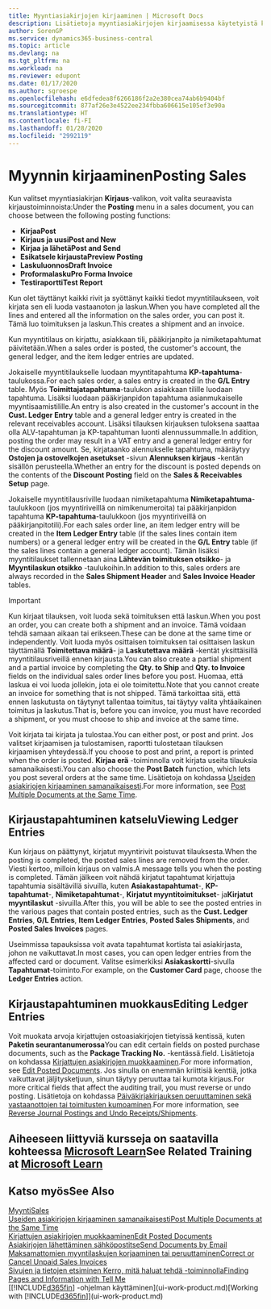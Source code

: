```yaml
---
title: Myyntiasiakirjojen kirjaaminen | Microsoft Docs
description: Lisätietoja myyntiasiakirjojen kirjaamisessa käytetyistä kirjaustoiminnoista ja kirjattujen asiakirjojen päivittämisestä.
author: SorenGP
ms.service: dynamics365-business-central
ms.topic: article
ms.devlang: na
ms.tgt_pltfrm: na
ms.workload: na
ms.reviewer: edupont
ms.date: 01/17/2020
ms.author: sgroespe
ms.openlocfilehash: e6dfedea8f6266186f2a2e380cea74ab6b9404bf
ms.sourcegitcommit: 877af26e3e4522ee234fbba606615e105ef3e90a
ms.translationtype: HT
ms.contentlocale: fi-FI
ms.lasthandoff: 01/28/2020
ms.locfileid: "2992119"
---
```

# <a name="posting-sales"></a><span data-ttu-id="228be-103">Myynnin kirjaaminen</span><span class="sxs-lookup"><span data-stu-id="228be-103">Posting Sales</span></span>
<span data-ttu-id="228be-104">Kun valitset myyntiasiakirjan **Kirjaus**-valikon, voit valita seuraavista kirjaustoiminnoista:</span><span class="sxs-lookup"><span data-stu-id="228be-104">Under the **Posting** menu in a sales document, you can choose between the following posting functions:</span></span>

* <span data-ttu-id="228be-105">**Kirjaa**</span><span class="sxs-lookup"><span data-stu-id="228be-105">**Post**</span></span>
* <span data-ttu-id="228be-106">**Kirjaus ja uusi**</span><span class="sxs-lookup"><span data-stu-id="228be-106">**Post and New**</span></span>
* <span data-ttu-id="228be-107">**Kirjaa ja lähetä**</span><span class="sxs-lookup"><span data-stu-id="228be-107">**Post and Send**</span></span>
* <span data-ttu-id="228be-108">**Esikatsele kirjausta**</span><span class="sxs-lookup"><span data-stu-id="228be-108">**Preview Posting**</span></span>
* <span data-ttu-id="228be-109">**Laskuluonnos**</span><span class="sxs-lookup"><span data-stu-id="228be-109">**Draft Invoice**</span></span>
* <span data-ttu-id="228be-110">**Proformalasku**</span><span class="sxs-lookup"><span data-stu-id="228be-110">**Pro Forma Invoice**</span></span>
* <span data-ttu-id="228be-111">**Testiraportti**</span><span class="sxs-lookup"><span data-stu-id="228be-111">**Test Report**</span></span>

<span data-ttu-id="228be-112">Kun olet täyttänyt kaikki rivit ja syöttänyt kaikki tiedot myyntitilaukseen, voit kirjata sen eli luoda vastaanoton ja laskun.</span><span class="sxs-lookup"><span data-stu-id="228be-112">When you have completed all the lines and entered all the information on the sales order, you can post it.</span></span> <span data-ttu-id="228be-113">Tämä luo toimituksen ja laskun.</span><span class="sxs-lookup"><span data-stu-id="228be-113">This creates a shipment and an invoice.</span></span>

<span data-ttu-id="228be-114">Kun myyntitilaus on kirjattu, asiakkaan tili, pääkirjanpito ja nimiketapahtumat päivitetään.</span><span class="sxs-lookup"><span data-stu-id="228be-114">When a sales order is posted, the customer's account, the general ledger, and the item ledger entries are updated.</span></span>

<span data-ttu-id="228be-115">Jokaiselle myyntitilaukselle luodaan myyntitapahtuma **KP-tapahtuma**-taulukossa.</span><span class="sxs-lookup"><span data-stu-id="228be-115">For each sales order, a sales entry is created in the **G/L Entry** table.</span></span> <span data-ttu-id="228be-116">Myös **Toimittajatapahtuma**-taulukon asiakkaan tilille luodaan tapahtuma. Lisäksi luodaan pääkirjanpidon tapahtuma asianmukaiselle myyntisaamistilille.</span><span class="sxs-lookup"><span data-stu-id="228be-116">An entry is also created in the customer's account in the **Cust. Ledger Entry** table and a general ledger entry is created in the relevant receivables account.</span></span> <span data-ttu-id="228be-117">Lisäksi tilauksen kirjauksen tuloksena saattaa olla ALV-tapahtuman ja KP-tapahtuman luonti alennussummalle.</span><span class="sxs-lookup"><span data-stu-id="228be-117">In addition, posting the order may result in a VAT entry and a general ledger entry for the discount amount.</span></span> <span data-ttu-id="228be-118">Se, kirjataanko alennukselle tapahtuma, määräytyy **Ostojen ja ostovelkojen asetukset** -sivun **Alennuksen kirjaus** -kentän sisällön perusteella.</span><span class="sxs-lookup"><span data-stu-id="228be-118">Whether an entry for the discount is posted depends on the contents of the **Discount Posting** field on the **Sales & Receivables Setup** page.</span></span>

<span data-ttu-id="228be-119">Jokaiselle myyntitilausriville luodaan nimiketapahtuma **Nimiketapahtuma**-taulukkoon (jos myyntiriveillä on nimikenumeroita) tai pääkirjanpidon tapahtuma **KP-tapahtuma**-taulukkoon (jos myyntiriveillä on pääkirjanpitotili).</span><span class="sxs-lookup"><span data-stu-id="228be-119">For each sales order line, an item ledger entry will be created in the **Item Ledger Entry** table (if the sales lines contain item numbers) or a general ledger entry will be created in the **G/L Entry** table (if the sales lines contain a general ledger account).</span></span> <span data-ttu-id="228be-120">Tämän lisäksi myyntitilaukset tallennetaan aina **Lähtevän toimituksen otsikko**- ja **Myyntilaskun otsikko** -taulukoihin.</span><span class="sxs-lookup"><span data-stu-id="228be-120">In addition to this, sales orders are always recorded in the **Sales Shipment Header** and **Sales Invoice Header** tables.</span></span>

> [!IMPORTANT]  
>   <span data-ttu-id="228be-121">Kun kirjaat tilauksen, voit luoda sekä toimituksen että laskun.</span><span class="sxs-lookup"><span data-stu-id="228be-121">When you post an order, you can create both a shipment and an invoice.</span></span> <span data-ttu-id="228be-122">Tämä voidaan tehdä samaan aikaan tai erikseen.</span><span class="sxs-lookup"><span data-stu-id="228be-122">These can be done at the same time or independently.</span></span> <span data-ttu-id="228be-123">Voit luoda myös osittaisen toimituksen tai osittaisen laskun täyttämällä **Toimitettava määrä**- ja **Laskutettava määrä** -kentät yksittäisillä myyntitilausriveillä ennen kirjausta.</span><span class="sxs-lookup"><span data-stu-id="228be-123">You can also create a partial shipment and a partial invoice by completing the **Qty. to Ship** and **Qty. to Invoice** fields on the individual sales order lines before you post.</span></span> <span data-ttu-id="228be-124">Huomaa, että laskua ei voi luoda jollekin, jota ei ole toimitettu.</span><span class="sxs-lookup"><span data-stu-id="228be-124">Note that you cannot create an invoice for something that is not shipped.</span></span> <span data-ttu-id="228be-125">Tämä tarkoittaa sitä, että ennen laskutusta on täytynyt tallentaa toimitus, tai täytyy valita yhtäaikainen toimitus ja laskutus.</span><span class="sxs-lookup"><span data-stu-id="228be-125">That is, before you can invoice, you must have recorded a shipment, or you must choose to ship and invoice at the same time.</span></span>

<span data-ttu-id="228be-126">Voit kirjata tai kirjata ja tulostaa.</span><span class="sxs-lookup"><span data-stu-id="228be-126">You can either post, or post and print.</span></span> <span data-ttu-id="228be-127">Jos valitset kirjaamisen ja tulostamisen, raportti tulostetaan tilauksen kirjaamisen yhteydessä.</span><span class="sxs-lookup"><span data-stu-id="228be-127">If you choose to post and print, a report is printed when the order is posted.</span></span> <span data-ttu-id="228be-128">**Kirjaa erä** -toiminnolla voit kirjata useita tilauksia samanaikaisesti.</span><span class="sxs-lookup"><span data-stu-id="228be-128">You can also choose the **Post Batch** function, which lets you post several orders at the same time.</span></span> <span data-ttu-id="228be-129">Lisätietoja on kohdassa [Useiden asiakirjojen kirjaaminen samanaikaisesti](ui-batch-posting.md).</span><span class="sxs-lookup"><span data-stu-id="228be-129">For more information, see [Post Multiple Documents at the Same Time](ui-batch-posting.md).</span></span>

## <a name="viewing-ledger-entries"></a><span data-ttu-id="228be-130">Kirjaustapahtuminen katselu</span><span class="sxs-lookup"><span data-stu-id="228be-130">Viewing Ledger Entries</span></span>
<span data-ttu-id="228be-131">Kun kirjaus on päättynyt, kirjatut myyntirivit poistuvat tilauksesta.</span><span class="sxs-lookup"><span data-stu-id="228be-131">When the posting is completed, the posted sales lines are removed from the order.</span></span> <span data-ttu-id="228be-132">Viesti kertoo, milloin kirjaus on valmis.</span><span class="sxs-lookup"><span data-stu-id="228be-132">A message tells you when the posting is completed.</span></span> <span data-ttu-id="228be-133">Tämän jälkeen voit nähdä kirjatut tapahtumat kirjattuja tapahtumia sisältävillä sivuilla, kuten **Asiakastapahtumat**-, **KP-tapahtumat**-, **Nimiketapahtumat**-, **Kirjatut myyntitoimitukset**- ja**Kirjatut myyntilaskut** -sivuilla.</span><span class="sxs-lookup"><span data-stu-id="228be-133">After this, you will be able to see the posted entries in the various pages that contain posted entries, such as the **Cust. Ledger Entries**, **G/L Entries**, **Item Ledger Entries**, **Posted Sales Shipments**, and **Posted Sales Invoices** pages.</span></span>  

<span data-ttu-id="228be-134">Useimmissa tapauksissa voit avata tapahtumat kortista tai asiakirjasta, johon ne vaikuttavat.</span><span class="sxs-lookup"><span data-stu-id="228be-134">In most cases, you can open ledger entries from the affected card or document.</span></span> <span data-ttu-id="228be-135">Valitse esimerkiksi **Asiakaskortti**-sivulla **Tapahtumat**-toiminto.</span><span class="sxs-lookup"><span data-stu-id="228be-135">For example, on the **Customer Card** page, choose the **Ledger Entries** action.</span></span>

## <a name="editing-ledger-entries"></a><span data-ttu-id="228be-136">Kirjaustapahtuminen muokkaus</span><span class="sxs-lookup"><span data-stu-id="228be-136">Editing Ledger Entries</span></span>
<span data-ttu-id="228be-137">Voit muokata arvoja kirjattujen ostoasiakirjojen tietyissä kentissä, kuten **Paketin seurantanumerossa**</span><span class="sxs-lookup"><span data-stu-id="228be-137">You can edit certain fields on posted purchase documents, such as the **Package Tracking No.**</span></span> <span data-ttu-id="228be-138">-kentässä.</span><span class="sxs-lookup"><span data-stu-id="228be-138">field.</span></span> <span data-ttu-id="228be-139">Lisätietoja on kohdassa [Kirjattujen asiakirjojen muokkaaminen](across-edit-posted-document.md).</span><span class="sxs-lookup"><span data-stu-id="228be-139">For more information, see [Edit Posted Documents](across-edit-posted-document.md).</span></span> <span data-ttu-id="228be-140">Jos sinulla on enemmän kriittisiä kenttiä, jotka vaikuttavat jäljitysketjuun, sinun täytyy peruuttaa tai kumota kirjaus.</span><span class="sxs-lookup"><span data-stu-id="228be-140">For more critical fields that affect the auditing trail, you must reverse or undo posting.</span></span> <span data-ttu-id="228be-141">Lisätietoja on kohdassa [Päiväkirjakirjauksen peruuttaminen sekä vastaanottojen tai toimitusten kumoaminen](finance-how-reverse-journal-posting.md).</span><span class="sxs-lookup"><span data-stu-id="228be-141">For more information, see [Reverse Journal Postings and Undo Receipts/Shipments](finance-how-reverse-journal-posting.md).</span></span>

## <a name="see-related-training-at-microsoft-learnlearnmodulesship-invoice-items-dynamics-365-business-centralindex"></a><span data-ttu-id="228be-142">Aiheeseen liittyviä kursseja on saatavilla kohteessa [Microsoft Learn](/learn/modules/ship-invoice-items-dynamics-365-business-central/index)</span><span class="sxs-lookup"><span data-stu-id="228be-142">See Related Training at [Microsoft Learn](/learn/modules/ship-invoice-items-dynamics-365-business-central/index)</span></span>

## <a name="see-also"></a><span data-ttu-id="228be-143">Katso myös</span><span class="sxs-lookup"><span data-stu-id="228be-143">See Also</span></span>
[<span data-ttu-id="228be-144">Myynti</span><span class="sxs-lookup"><span data-stu-id="228be-144">Sales</span></span>](sales-manage-sales.md)  
[<span data-ttu-id="228be-145">Useiden asiakirjojen kirjaaminen samanaikaisesti</span><span class="sxs-lookup"><span data-stu-id="228be-145">Post Multiple Documents at the Same Time</span></span>](ui-batch-posting.md)  
[<span data-ttu-id="228be-146">Kirjattujen asiakirjojen muokkaaminen</span><span class="sxs-lookup"><span data-stu-id="228be-146">Edit Posted Documents</span></span>](across-edit-posted-document.md)  
[<span data-ttu-id="228be-147">Asiakirjojen lähettäminen sähköpostitse</span><span class="sxs-lookup"><span data-stu-id="228be-147">Send Documents by Email</span></span>](ui-how-send-documents-email.md)  
[<span data-ttu-id="228be-148">Maksamattomien myyntilaskujen korjaaminen tai peruuttaminen</span><span class="sxs-lookup"><span data-stu-id="228be-148">Correct or Cancel Unpaid Sales Invoices</span></span>](sales-how-correct-cancel-sales-invoice.md)  
[<span data-ttu-id="228be-149">Sivujen ja tietojen etsiminen Kerro, mitä haluat tehdä -toiminnolla</span><span class="sxs-lookup"><span data-stu-id="228be-149">Finding Pages and Information with Tell Me</span></span>](ui-search.md)  
<span data-ttu-id="228be-150">[[!INCLUDE[d365fin](includes/d365fin_md.md)] -ohjelman käyttäminen](ui-work-product.md)</span><span class="sxs-lookup"><span data-stu-id="228be-150">[Working with [!INCLUDE[d365fin](includes/d365fin_md.md)]](ui-work-product.md)</span></span>

